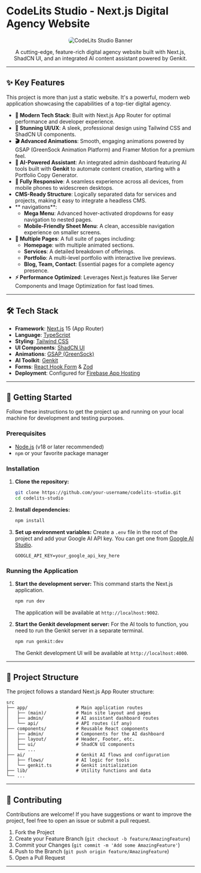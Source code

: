 # CodeLits Studio - Next.js Digital Agency Website

<div align="center">
  <img src="https://placehold.co/600x300.png" alt="CodeLits Studio Banner" data-ai-hint="digital agency dashboard" style="border-radius: 8px;"/>
</div>

<p align="center">
  A cutting-edge, feature-rich digital agency website built with Next.js, ShadCN UI, and an integrated AI content assistant powered by Genkit.
</p>

---

## ✨ Key Features

This project is more than just a static website. It's a powerful, modern web application showcasing the capabilities of a top-tier digital agency.

- **🚀 Modern Tech Stack**: Built with Next.js App Router for optimal performance and developer experience.
- **🎨 Stunning UI/UX**: A sleek, professional design using Tailwind CSS and ShadCN UI components.
- **🎬 Advanced Animations**: Smooth, engaging animations powered by GSAP (GreenSock Animation Platform) and Framer Motion for a premium feel.
- **🤖 AI-Powered Assistant**: An integrated admin dashboard featuring AI tools built with **Genkit** to automate content creation, starting with a Portfolio Copy Generator.
- **📱 Fully Responsive**: A seamless experience across all devices, from mobile phones to widescreen desktops.
- **CMS-Ready Structure**: Logically separated data for services and projects, making it easy to integrate a headless CMS.
- ** navigations**:
  - **Mega Menu**: Advanced hover-activated dropdowns for easy navigation to nested pages.
  - **Mobile-Friendly Sheet Menu**: A clean, accessible navigation experience on smaller screens.
- **📄 Multiple Pages**: A full suite of pages including:
  - **Homepage**: with multiple animated sections.
  - **Services**: A detailed breakdown of offerings.
  - **Portfolio**: A multi-level portfolio with interactive live previews.
  - **Blog, Team, Contact**: Essential pages for a complete agency presence.
- **⚡ Performance Optimized**: Leverages Next.js features like Server Components and Image Optimization for fast load times.

---

## 🛠️ Tech Stack

- **Framework**: [Next.js](https://nextjs.org/) 15 (App Router)
- **Language**: [TypeScript](https://www.typescriptlang.org/)
- **Styling**: [Tailwind CSS](https://tailwindcss.com/)
- **UI Components**: [ShadCN UI](https://ui.shadcn.com/)
- **Animations**: [GSAP (GreenSock)](https://gsap.com/)
- **AI Toolkit**: [Genkit](https://firebase.google.com/docs/genkit)
- **Forms**: [React Hook Form](https://react-hook-form.com/) & [Zod](https://zod.dev/)
- **Deployment**: Configured for [Firebase App Hosting](https://firebase.google.com/docs/app-hosting)

---

## 🚀 Getting Started

Follow these instructions to get the project up and running on your local machine for development and testing purposes.

### Prerequisites

- [Node.js](https://nodejs.org/en/) (v18 or later recommended)
- `npm` or your favorite package manager

### Installation

1.  **Clone the repository:**
    ```bash
    git clone https://github.com/your-username/codelits-studio.git
    cd codelits-studio
    ```

2.  **Install dependencies:**
    ```bash
    npm install
    ```

3.  **Set up environment variables:**
    Create a `.env` file in the root of the project and add your Google AI API key. You can get one from [Google AI Studio](https://aistudio.google.com/app/apikey).
    ```env
    GOOGLE_API_KEY=your_google_api_key_here
    ```

### Running the Application

1.  **Start the development server:**
    This command starts the Next.js application.
    ```bash
    npm run dev
    ```
    The application will be available at `http://localhost:9002`.

2.  **Start the Genkit development server:**
    For the AI tools to function, you need to run the Genkit server in a separate terminal.
    ```bash
    npm run genkit:dev
    ```
    The Genkit development UI will be available at `http://localhost:4000`.

---

## 📁 Project Structure

The project follows a standard Next.js App Router structure:

```
src
├── app/                  # Main application routes
│   ├── (main)/           # Main site layout and pages
│   ├── admin/            # AI assistant dashboard routes
│   └── api/              # API routes (if any)
├── components/           # Reusable React components
│   ├── admin/            # Components for the AI dashboard
│   ├── layout/           # Header, Footer, etc.
│   ├── ui/               # ShadCN UI components
│   └── ...
├── ai/                   # Genkit AI flows and configuration
│   ├── flows/            # AI logic for tools
│   └── genkit.ts         # Genkit initialization
├── lib/                  # Utility functions and data
└── ...
```

---

## 🤝 Contributing

Contributions are welcome! If you have suggestions or want to improve the project, feel free to open an issue or submit a pull request.

1.  Fork the Project
2.  Create your Feature Branch (`git checkout -b feature/AmazingFeature`)
3.  Commit your Changes (`git commit -m 'Add some AmazingFeature'`)
4.  Push to the Branch (`git push origin feature/AmazingFeature`)
5.  Open a Pull Request

---

